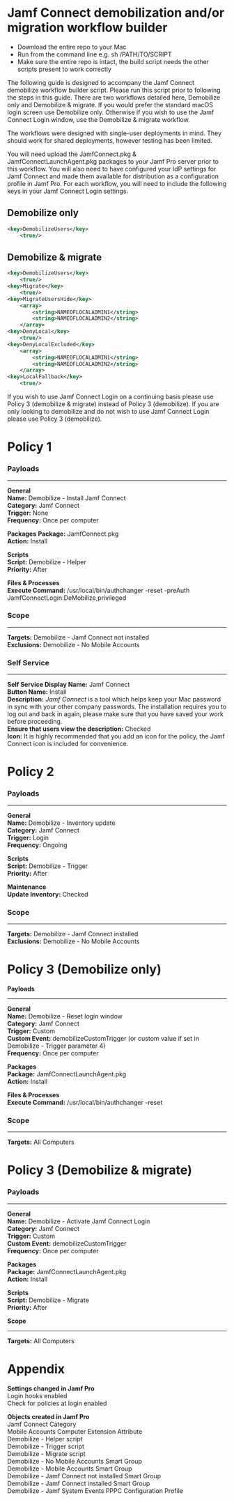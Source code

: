 <h1>Jamf Connect demobilization and/or migration workflow builder</h1>


* Download the entire repo to your Mac
* Run from the command line e.g. sh /PATH/TO/SCRIPT
* Make sure the entire repo is intact, the build script needs the other scripts present to work correctly

The following guide is designed to accompany the Jamf Connect demobilize workflow builder script. Please run this script prior to following the steps in this guide. There are two workflows detailed here, Demobilize only and Demobilize & migrate. If you would prefer the standard macOS login screen use Demobilize only. Otherwise if you wish to use the Jamf Connect Login window, use the Demobilize & migrate workflow.

The workflows were designed with single-user deployments in mind. They should work for shared deployments, however testing has been limited.

You will need upload the JamfConnect.pkg & JamfConnectLaunchAgent.pkg packages to your Jamf Pro server prior to this workflow. You will also need to have configured your IdP settings for Jamf Connect and made them available for distribution as a configuration profile in Jamf Pro. For each workflow, you will need to include the following keys in your Jamf Connect Login settings.

<h2>Demobilize only</h2>

```xml
<key>DemobilizeUsers</key>
	<true/>
```

<h2>Demobilize & migrate</h2>

```xml
<key>DemobilizeUsers</key>
	<true/>
<key>Migrate</key>
	<true/>
<key>MigrateUsersHide</key>
	<array>
		<string>NAMEOFLOCALADMIN1</string>
		<string>NAMEOFLOCALADMIN2</string>
	</array>
<key>DenyLocal</key>
	<true/>
<key>DenyLocalExcluded</key>
	<array>
		<string>NAMEOFLOCALADMIN1</string>
		<string>NAMEOFLOCALADMIN2</string>
	</array>
<key>LocalFallback</key>
	<true/>
```

If you wish to use Jamf Connect Login on a continuing basis please use Policy 3 (demobilize & migrate) instead of Policy 3 (demobilize). If you are only looking to demobilize and do not wish to use Jamf Connect Login please use Policy 3 (demobilize).



<h1>Policy 1</h1>

<h3>Payloads</h3>

---

**General**<br />
**Name:** Demobilize - Install Jamf Connect<br />
**Category:** Jamf Connect<br />
**Trigger:** None<br />
**Frequency:** Once per computer

**Packages**
**Package:** JamfConnect.pkg<br />
**Action:** Install

**Scripts**<br />
**Script:** Demobilize - Helper<br />
**Priority:** After

**Files & Processes**<br />
**Execute Command:** /usr/local/bin/authchanger -reset -preAuth JamfConnectLogin:DeMobilize,privileged

<h3>Scope</h3>

---

**Targets:** Demobilize - Jamf Connect not installed<br />
**Exclusions:** Demobilize - No Mobile Accounts

<h3>Self Service</h3>

---

**Self Service Display Name:** Jamf Connect<br />
**Button Name:** Install<br />
**Description:** *Jamf Connect* is a tool which helps keep your Mac password in sync with your other company passwords. The installation requires you to log out and back in again, please make sure that you have saved your work before proceeding.<br />
**Ensure that users view the description:** Checked<br />
**Icon:** It is highly recommended that you add an icon for the policy, the Jamf Connect icon is included for convenience.



<h1>Policy 2</h1>

<h3>Payloads</h3>

---

**General**<br />
**Name:** Demobilize - Inventory update<br />
**Category:** Jamf Connect<br />
**Trigger:** Login<br />
**Frequency:** Ongoing

**Scripts**<br />
**Script:** Demobilize - Trigger<br />
**Priority:** After<br />

**Maintenance**<br />
**Update Inventory:** Checked

<h3>Scope</h3>

---

**Targets:** Demobilize - Jamf Connect installed<br />
**Exclusions:** Demobilize - No Mobile Accounts



<h1>Policy 3 (Demobilize only)</h1>

**Payloads**

---

**General**<br />
**Name:** Demobilize - Reset login window<br />
**Category:** Jamf Connect<br />
**Trigger:** Custom<br />
**Custom Event:** demobilizeCustomTrigger (or custom value if set in Demobilize - Trigger parameter 4)<br />
**Frequency:** Once per computer

**Packages**<br />
**Package:** JamfConnectLaunchAgent.pkg<br />
**Action:** Install

**Files & Processes**<br />
**Execute Command:** /usr/local/bin/authchanger -reset

<h3>Scope</h3>

---

**Targets:** All Computers



<h1>Policy 3 (Demobilize & migrate)</h1>

<h3>Payloads</h3>

---

**General**<br />
**Name:** Demobilize - Activate Jamf Connect Login<br />
**Category:** Jamf Connect<br />
**Trigger:** Custom<br />
**Custom Event:** demobilizeCustomTrigger<br />
**Frequency:** Once per computer

**Packages**<br />
**Package:** JamfConnectLaunchAgent.pkg<br />
**Action:** Install

**Scripts**<br />
**Script:** Demobilize - Migrate<br />
**Priority:** After

**Scope**

---

**Targets:** All Computers



<h1>Appendix</h1>

**Settings changed in Jamf Pro**<br />
Login hooks enabled<br />
Check for policies at login enabled

**Objects created in Jamf Pro**<br />
Jamf Connect Category<br />
Mobile Accounts Computer Extension Attribute<br />
Demobilize - Helper script<br />
Demobilize - Trigger script<br />
Demobilize - Migrate script<br />
Demobilize - No Mobile Accounts Smart Group<br />
Demobilize - Mobile Accounts Smart Group<br />
Demobilize - Jamf Connect not installed Smart Group<br />
Demobilize - Jamf Connect installed Smart Group<br />
Demobilize - Jamf System Events PPPC Configuration Profile<br />